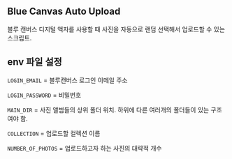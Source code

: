 ## Blue Canvas Auto Upload

블루 캔버스 디지털 액자를 사용할 때 사진을 자동으로 랜덤 선택해서 업로드할 수 있는 스크립트.

## env 파일 설정

`LOGIN_EMAIL` = 블루캔버스 로그인 이메일 주소

`LOGIN_PASSWORD` = 비밀번호

`MAIN_DIR` = 사진 앨범들의 상위 폴더 위치. 하위에 다른 여러개의 폴더들이 있는 구조여야 함.

`COLLECTION` = 업로드할 컬렉션 이름

`NUMBER_OF_PHOTOS` = 업로드하고자 하는 사진의 대략적 개수
